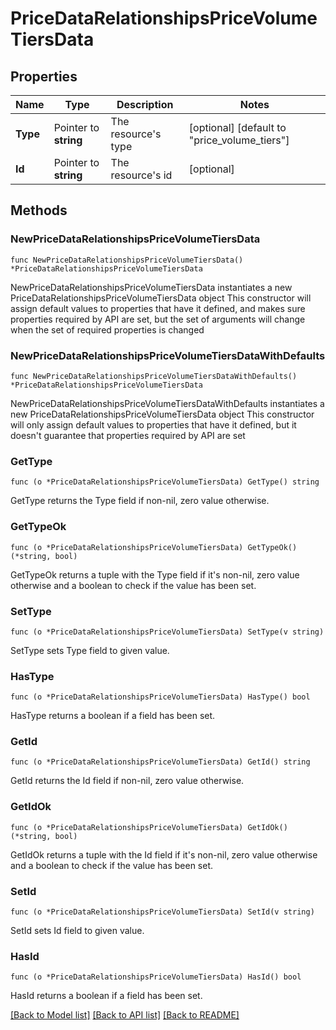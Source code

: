 # PriceDataRelationshipsPriceVolumeTiersData

## Properties

Name | Type | Description | Notes
------------ | ------------- | ------------- | -------------
**Type** | Pointer to **string** | The resource&#39;s type | [optional] [default to "price_volume_tiers"]
**Id** | Pointer to **string** | The resource&#39;s id | [optional] 

## Methods

### NewPriceDataRelationshipsPriceVolumeTiersData

`func NewPriceDataRelationshipsPriceVolumeTiersData() *PriceDataRelationshipsPriceVolumeTiersData`

NewPriceDataRelationshipsPriceVolumeTiersData instantiates a new PriceDataRelationshipsPriceVolumeTiersData object
This constructor will assign default values to properties that have it defined,
and makes sure properties required by API are set, but the set of arguments
will change when the set of required properties is changed

### NewPriceDataRelationshipsPriceVolumeTiersDataWithDefaults

`func NewPriceDataRelationshipsPriceVolumeTiersDataWithDefaults() *PriceDataRelationshipsPriceVolumeTiersData`

NewPriceDataRelationshipsPriceVolumeTiersDataWithDefaults instantiates a new PriceDataRelationshipsPriceVolumeTiersData object
This constructor will only assign default values to properties that have it defined,
but it doesn't guarantee that properties required by API are set

### GetType

`func (o *PriceDataRelationshipsPriceVolumeTiersData) GetType() string`

GetType returns the Type field if non-nil, zero value otherwise.

### GetTypeOk

`func (o *PriceDataRelationshipsPriceVolumeTiersData) GetTypeOk() (*string, bool)`

GetTypeOk returns a tuple with the Type field if it's non-nil, zero value otherwise
and a boolean to check if the value has been set.

### SetType

`func (o *PriceDataRelationshipsPriceVolumeTiersData) SetType(v string)`

SetType sets Type field to given value.

### HasType

`func (o *PriceDataRelationshipsPriceVolumeTiersData) HasType() bool`

HasType returns a boolean if a field has been set.

### GetId

`func (o *PriceDataRelationshipsPriceVolumeTiersData) GetId() string`

GetId returns the Id field if non-nil, zero value otherwise.

### GetIdOk

`func (o *PriceDataRelationshipsPriceVolumeTiersData) GetIdOk() (*string, bool)`

GetIdOk returns a tuple with the Id field if it's non-nil, zero value otherwise
and a boolean to check if the value has been set.

### SetId

`func (o *PriceDataRelationshipsPriceVolumeTiersData) SetId(v string)`

SetId sets Id field to given value.

### HasId

`func (o *PriceDataRelationshipsPriceVolumeTiersData) HasId() bool`

HasId returns a boolean if a field has been set.


[[Back to Model list]](../README.md#documentation-for-models) [[Back to API list]](../README.md#documentation-for-api-endpoints) [[Back to README]](../README.md)


